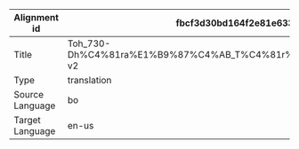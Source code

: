 |Alignment id | fbcf3d30bd164f2e81e633a757e52479
| --- | --- 
|Title | Toh_730-Dh%C4%81ra%E1%B9%87%C4%AB_T%C4%81r%C4%81%E2%80%99s_Own_Promise-v2 
|Type | translation
|Source Language | bo
|Target Language | en-us